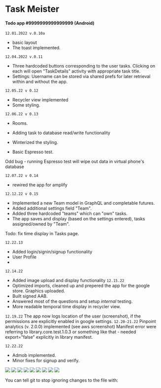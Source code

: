 # Task Meister

#### Todo app #9999999999999999 (Android)



```12.01.2022 v.0.10a ```
* basic layout
* The toast implemented.

```12.04.2022 v.0.11```
* Three hardcoded buttons corresponding to the user tasks. Clicking on each will open "TaskDetails" activity with appropriate task title.
* Settings: Username can be stored via shared prefs for later retrieval within and without the app.

```12.05.22 v 0.12```
* Recycler view implemented
* Some styling.

```12.06.22 v 0.13```
* Rooms.
*  Adding task to database read/write functionality

* Winterized the styling.
* Basic Espresso test.




Odd bug - running Espresso test will wipe out data in
virtual phone's database

```12.07.22 v 0.14```
* rewired the app for amplify

```12.12.22 v 0.15``` 
* Implemented a new Team model in GraphQL and completable futures.
* Added additional settings field "Team".
* Added three hardcoded "teams" which can "own" tasks.
* The app saves and display (based on the settings entered), tasks assigned/owned by "Team".

Todo: fix time display in Tasks page.

```12.22.13```
* Added login/signin/signup functionality
* User Profile
* 
```12.14.22```
* Added image upload and display functionality
  ```12.15.22```
* Optimized imports, cleaned up and prepered the app for the google store. Graphics uploaded.
* Built signed AAB.
* Answered most of the questions and setup _internal_ testing.
* More readable temporal time display in recycler view.

```12.19.22```
The app now logs location of the user (screenshot), if the permissions are explicitly enabled in google settings.
```12.20-21.22```
Pinpoint analytics (v. 2.0.0) implemented (see aws screenshot)
Manifest error were referring to library.core.test.1.0.3 or something like that - needed export="false" explicitly in library manifest.

```12.22.22```
* Admob implemented. 
* Minor fixes for signup and verify.

![](screenshots/ads.png)
![](screenshots/Screenshot_20221212_165216.png)
![](screenshots/signin.png)
![](screenshots/image.png)
![](screenshots/details.png)
![](screenshots/recycler.png)
![](screenshots/location.png)
![](scremenshots/AWS-analytics.png)
![](screenshots/admob.png)




You can tell git to stop ignoring changes to the file with:
```git update-index --no-assume-unchanged path/to/file
```